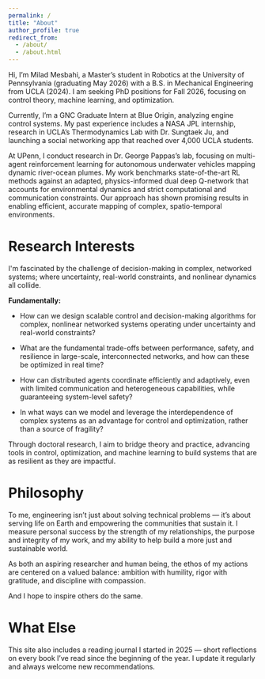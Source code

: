 ```yaml
---
permalink: /
title: "About"
author_profile: true
redirect_from: 
  - /about/
  - /about.html
---
```


Hi, I’m Milad Mesbahi, a Master’s student in Robotics at the University of Pennsylvania (graduating May 2026) with a B.S. in Mechanical Engineering from UCLA (2024). I am seeking PhD positions for Fall 2026, focusing on control theory, machine learning, and optimization.

Currently, I’m a GNC Graduate Intern at Blue Origin, analyzing engine control systems. My past experience includes a NASA JPL internship, research in UCLA’s Thermodynamics Lab with Dr. Sungtaek Ju, and launching a social networking app that reached over 4,000 UCLA students.


At UPenn, I conduct research in Dr. George Pappas’s lab, focusing on multi-agent reinforcement learning for autonomous underwater vehicles mapping dynamic river-ocean plumes. My work benchmarks state-of-the-art RL methods against an adapted, physics-informed dual deep Q-network that accounts for environmental dynamics and strict computational and communication constraints. Our approach has shown promising results in enabling efficient, accurate mapping of complex, spatio-temporal environments.

Research Interests
======
I'm fascinated by the challenge of decision-making in complex, networked systems; where uncertainty, real-world constraints, and nonlinear dynamics all collide. 

**Fundamentally:**
- How can we design scalable control and decision-making algorithms for complex, nonlinear networked systems operating under uncertainty and real-world constraints?

- What are the fundamental trade-offs between performance, safety, and resilience in large-scale, interconnected networks, and how can these be optimized in real time?

- How can distributed agents coordinate efficiently and adaptively, even with limited communication and heterogeneous capabilities, while guaranteeing system-level safety?

- In what ways can we model and leverage the interdependence of complex systems as an advantage for control and optimization, rather than a source of fragility?

Through doctoral research, I aim to bridge theory and practice, advancing tools in control, optimization, and machine learning to build systems that are as resilient as they are impactful.

Philosophy
======
To me, engineering isn’t just about solving technical problems — it’s about serving life on Earth and empowering the communities that sustain it. I measure personal success by the strength of my relationships, the purpose and integrity of my work, and my ability to help build a more just and sustainable world.

As both an aspiring researcher and human being, the ethos of my actions are centered on a valued balance: ambition with humility, rigor with gratitude, and discipline with compassion. 

And I hope to inspire others do the same.

What Else
======
This site also includes a reading journal I started in 2025 — short reflections on every book I’ve read since the beginning of the year. I update it regularly and always welcome new recommendations.

